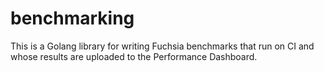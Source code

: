 # benchmarking

This is a Golang library for writing Fuchsia benchmarks that run on CI and whose
results are uploaded to the Performance Dashboard.
